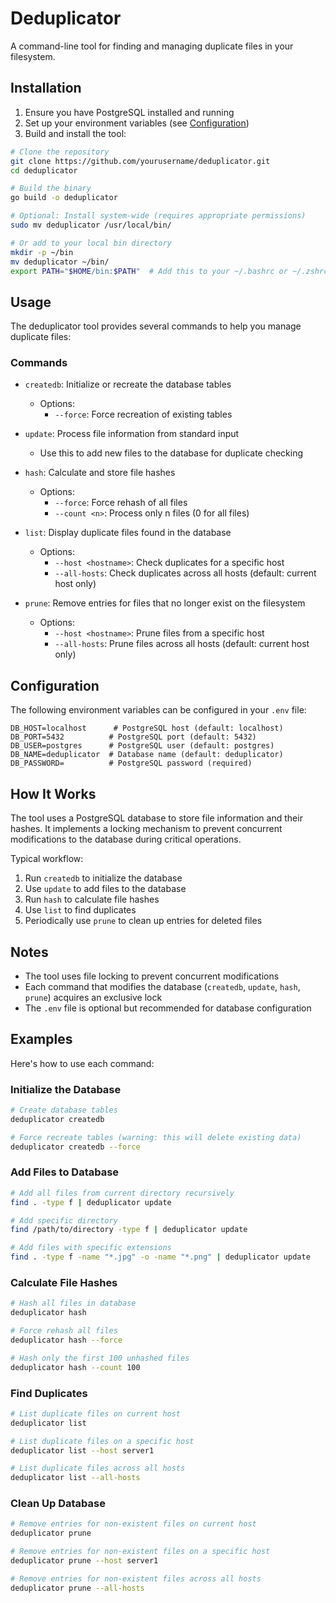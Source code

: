 # Deduplicator

A command-line tool for finding and managing duplicate files in your filesystem.

## Installation

1. Ensure you have PostgreSQL installed and running
2. Set up your environment variables (see [Configuration](#configuration))
3. Build and install the tool:

```bash
# Clone the repository
git clone https://github.com/yourusername/deduplicator.git
cd deduplicator

# Build the binary
go build -o deduplicator

# Optional: Install system-wide (requires appropriate permissions)
sudo mv deduplicator /usr/local/bin/

# Or add to your local bin directory
mkdir -p ~/bin
mv deduplicator ~/bin/
export PATH="$HOME/bin:$PATH"  # Add this to your ~/.bashrc or ~/.zshrc
```

## Usage

The deduplicator tool provides several commands to help you manage duplicate files:

### Commands

- `createdb`: Initialize or recreate the database tables
  - Options:
    - `--force`: Force recreation of existing tables

- `update`: Process file information from standard input
  - Use this to add new files to the database for duplicate checking

- `hash`: Calculate and store file hashes
  - Options:
    - `--force`: Force rehash of all files
    - `--count <n>`: Process only n files (0 for all files)

- `list`: Display duplicate files found in the database
  - Options:
    - `--host <hostname>`: Check duplicates for a specific host
    - `--all-hosts`: Check duplicates across all hosts (default: current host only)

- `prune`: Remove entries for files that no longer exist on the filesystem
  - Options:
    - `--host <hostname>`: Prune files from a specific host
    - `--all-hosts`: Prune files across all hosts (default: current host only)

## Configuration

The following environment variables can be configured in your `.env` file:

```env
DB_HOST=localhost      # PostgreSQL host (default: localhost)
DB_PORT=5432          # PostgreSQL port (default: 5432)
DB_USER=postgres      # PostgreSQL user (default: postgres)
DB_NAME=deduplicator  # Database name (default: deduplicator)
DB_PASSWORD=          # PostgreSQL password (required)
```

## How It Works

The tool uses a PostgreSQL database to store file information and their hashes. It implements a locking mechanism to prevent concurrent modifications to the database during critical operations.

Typical workflow:
1. Run `createdb` to initialize the database
2. Use `update` to add files to the database
3. Run `hash` to calculate file hashes
4. Use `list` to find duplicates
5. Periodically use `prune` to clean up entries for deleted files

## Notes

- The tool uses file locking to prevent concurrent modifications
- Each command that modifies the database (`createdb`, `update`, `hash`, `prune`) acquires an exclusive lock
- The `.env` file is optional but recommended for database configuration

## Examples

Here's how to use each command:

### Initialize the Database
```bash
# Create database tables
deduplicator createdb

# Force recreate tables (warning: this will delete existing data)
deduplicator createdb --force
```

### Add Files to Database
```bash
# Add all files from current directory recursively
find . -type f | deduplicator update

# Add specific directory
find /path/to/directory -type f | deduplicator update

# Add files with specific extensions
find . -type f -name "*.jpg" -o -name "*.png" | deduplicator update
```

### Calculate File Hashes
```bash
# Hash all files in database
deduplicator hash

# Force rehash all files
deduplicator hash --force

# Hash only the first 100 unhashed files
deduplicator hash --count 100
```

### Find Duplicates
```bash
# List duplicate files on current host
deduplicator list

# List duplicate files on a specific host
deduplicator list --host server1

# List duplicate files across all hosts
deduplicator list --all-hosts
```

### Clean Up Database
```bash
# Remove entries for non-existent files on current host
deduplicator prune

# Remove entries for non-existent files on a specific host
deduplicator prune --host server1

# Remove entries for non-existent files across all hosts
deduplicator prune --all-hosts
```
